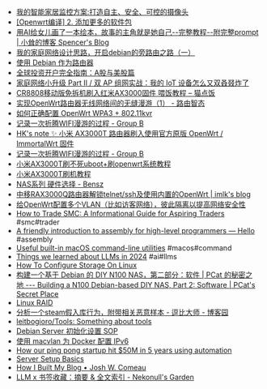 - [我的智能家居监控方案:打造自主、安全、可控的摄像头](https://luolei.org/secure-home-camera-setup)
- [[Openwrt编译] 2. 添加更多的软件包](https://teapotium.com/2024/01/how-to-add-additional-software-packages/index.html)
- [用AI给女儿画了一本绘本，故事的主角就是她自己--完整教程--附完整prompt | 小耸的博客 Spencer's Blog](https://xiaosong.fun/2024/04/15/anan/)
- [我的家庭网络设计思路，开启debian的旁路由之路（一）](https://evine.win/p/%E6%88%91%E7%9A%84%E5%AE%B6%E5%BA%AD%E7%BD%91%E7%BB%9C%E8%AE%BE%E8%AE%A1%E6%80%9D%E8%B7%AF%E5%BC%80%E5%90%AFdebian%E7%9A%84%E6%97%81%E8%B7%AF%E7%94%B1%E4%B9%8B%E8%B7%AF%E4%B8%80/)
- [使用 Debian 作为路由器](https://blog.bling.moe/post/3/)
- [全球投资开户完全指南：A股与美股篇](https://www.bmpi.dev/money/guide-to-open-global-investment-account/)
- [家庭网络小升级 Part II / 双 AP 组网实战：我的 IoT 设备怎么又双叒叕炸了](https://mary.kevinmx.top/default/80211kvr.html)
- [CR8808移动版免拆机刷入红米AX3000固件 喂饭教程 – 猫点饭](https://mao.fan/article/93)
- [实现OpenWrt路由器无线网络间的无缝漫游（1） - 路由智态](https://www.red-yellow.net/%e5%ae%9e%e7%8e%b0openwrt%e8%b7%af%e7%94%b1%e5%99%a8%e6%97%a0%e7%ba%bf%e7%bd%91%e7%bb%9c%e9%97%b4%e7%9a%84%e6%97%a0%e7%bc%9d%e6%bc%ab%e6%b8%b8%ef%bc%881%ef%bc%89.html)
- [如何正确配置 OpenWrt WPA3 + 802.11kvr](https://vicfree.com/2022/11/openwrt-wpa3-802.11kvr-ap-setup/)
- [记录一次折腾WIFI漫游的过程 - Group B](https://www.drxcloud.club/765.html)
- [HK's note ✨ 小米 AX3000T 路由器刷入使用官方原版 OpenWrt / ImmortalWrt 固件](https://note.okhk.net/xiaomi-ax3000t-router-install-openwrt-immortalwrt)
- [记录一次折腾WIFI漫游的过程 - Group B](https://www.drxcloud.club/765.html)
- [小米AX3000T刷不死uboot+刷openwrt系统教程](https://blog.wwang.pw/post/ax3000t)
- [小米AX3000T刷机教程](https://www.benzhu.xyz//archives/xiao-mi-ax3000tshua-ji-jiao-cheng)
- [NAS系列 硬件选择 - Bensz](https://blognas.hwb0307.com/nas/3224)
- [中移RAX3000Q路由器解锁telnet/ssh及使用内置的OpenWrt | imlk's blog](https://blog.imlk.top/posts/rax3000q-get-shell/)
- [给OpenWrt配置多个VLAN（比如访客网络），彼此隔离以提高网络安全性](https://www.v2tn.com/16852838797095)
- [How to Trade SMC: A Informational Guide for Aspiring Traders](https://medium.com/@future.of.resilience/how-to-trade-smc-a-informational-guide-for-aspiring-traders-49254603d08f) #smc#trader
- [A friendly introduction to assembly for high-level programmers — Hello](https://shikaan.github.io/assembly/x86/guide/2024/09/08/x86-64-introduction-hello.html) #assembly
- [Useful built-in macOS command-line utilities](https://weiyen.net/articles/useful-macos-cmd-line-utilities/) #macos#command
- [Things we learned about LLMs in 2024](https://simonwillison.net/2024/Dec/31/llms-in-2024/) #ai#llms
- [How To Configure Storage On Linux](https://embeddedprojects101.com/the-beginners-guide-to-linux-storage-configuration/)
- [构建一个基于 Debian 的 DIY N100 NAS，第二部分：软件 | PCat 的秘密之地 --- Building a N100 Debian-based DIY NAS, Part 2: Software | PCat's Secret Place](https://tongkl.com/building-a-nas-part-2/)
- [Linux RAID](https://webmin.com/docs/modules/linux-raid/)
- [分析一个steam假入库行为，附带相关恶意样本 - 逗比大师 - 博客园](https://www.cnblogs.com/0day-li/p/18042274)
- [leitbogioro/Tools: Something about tools](https://github.com/leitbogioro/Tools)
- [Debian Server 初始化设置 SOP](https://blog.xm.mk/posts/89da/)
- [使用 macvlan 为 Docker 配置 IPv6](https://blog.xm.mk/posts/73f9/)
- [How our ping pong startup hit $50M in 5 years using automation](https://fortune.com/2024/09/27/startup-entrepreneurs-automation-ping-pong-sports-venues-tech-saas-smartphone-apps-pingpod-podplay/)
- [Server Setup Basics](https://becomesovran.com/blog/server-setup-basics.html)
- [How I Built My Blog • Josh W. Comeau](https://www.joshwcomeau.com/blog/how-i-built-my-blog-v2/)
- [LLM x 书签收藏：摘要 & 全文索引 - Nekonull's Garden](https://nekonull.me/posts/llm_x_bookmark/)